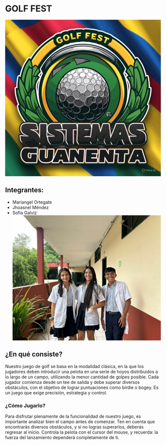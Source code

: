 # GOLF FEST
![Logo](logo.jpg)
## Integrantes:
- Mariangel Ortegate
- Jhoasnel Méndez
- Sofia Galviz
![integrantes](integrantes.jpg)
## ¿En qué consiste?

Nuestro juego de golf se basa en la modalidad clásica, en la que los jugadores deben introducir una pelota en una serie de hoyos distribuidos a lo largo de un campo, utilizando la menor cantidad de golpes posible. Cada jugador comienza desde un tee de salida y debe superar diversos obstáculos, con el objetivo de lograr puntuaciones como birdie o bogey. Es un juego que exige precisión, estrategia y control.

### ¿Cómo Jugarlo?
Para disfrutar plenamente de la funcionalidad de nuestro juego, es importante analizar bien el campo antes de comenzar. Ten en cuenta que encontrarás diversos obstáculos, y si no logras superarlos, deberás regresar al inicio. Controla la pelota con el cursor del mouse, y recuerda: la fuerza del lanzamiento dependerá completamente de ti.